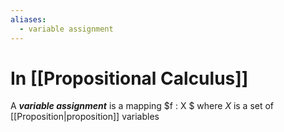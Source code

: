 ```yaml
---
aliases:
  - variable assignment
---
```

# In [[Propositional Calculus]]
A ___variable assignment___ is a mapping $f : X $ where $X$ is a set of [[Proposition|proposition]] variables